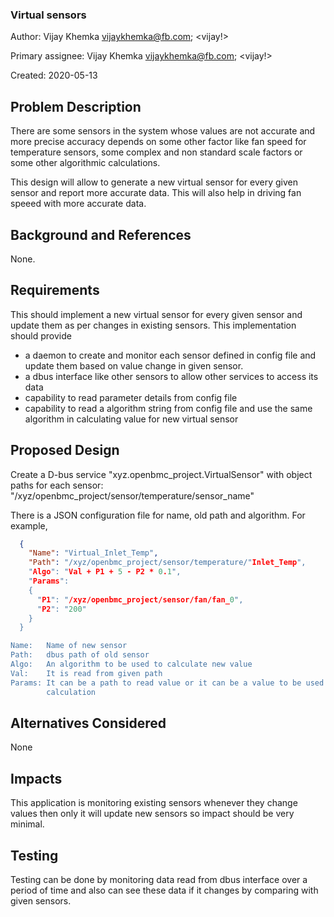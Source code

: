 ### Virtual sensors

Author:
  Vijay Khemka <vijaykhemka@fb.com>; <vijay!>

Primary assignee:
  Vijay Khemka <vijaykhemka@fb.com>; <vijay!>

Created:
  2020-05-13

## Problem Description
There are some sensors in the system whose values are not accurate and more
precise accuracy depends on some other factor like fan speed for temperature
sensors, some complex and non standard scale factors or some other algorithmic
calculations.

This design will allow to generate a new virtual sensor for every given
sensor and report more accurate data. This will also help in driving fan
speeed with more accurate data.

## Background and References
None.

## Requirements
This should implement a new virtual sensor for every given sensor and update
them as per changes in existing sensors.
This implementation should provide
- a daemon to create and monitor each sensor defined in config file and
  update them based on value change in given sensor.
- a dbus interface like other sensors to allow other services to access its
  data
- capability to read parameter details from config file
- capability to read a algorithm string from config file and use the same
  algorithm in calculating value for new virtual sensor

## Proposed Design
Create a D-bus service "xyz.openbmc_project.VirtualSensor" with object paths
for each sensor: "/xyz/openbmc_project/sensor/temperature/sensor_name"

There is a JSON configuration file for name, old path and algorithm.
For example,

```json
  {
    "Name": "Virtual_Inlet_Temp",
    "Path": "/xyz/openbmc_project/sensor/temperature/"Inlet_Temp",
    "Algo": "Val + P1 + 5 - P2 * 0.1",
    "Params":
    {
      "P1": "/xyz/openbmc_project/sensor/fan/fan_0",
      "P2": "200"
    }
  }

Name:   Name of new sensor
Path:   dbus path of old sensor
Algo:   An algorithm to be used to calculate new value
Val:    It is read from given path
Params: It can be a path to read value or it can be a value to be used in
        calculation

```
## Alternatives Considered
None

## Impacts
This application is monitoring existing sensors whenever they change values
then only it will update new sensors so impact should be very minimal.

## Testing
Testing can be done by monitoring data read from dbus interface over a period
of time and also can see these data if it changes by comparing with given
sensors.
